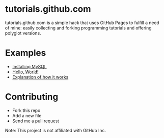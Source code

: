 tutorials.github.com
====================

tutorials.github.com is a simple hack that uses GitHub Pages to fulfill a need of mine: easily collecting and forking programming tutorials and offering polyglot versions.

Examples
========

* [Installing MySQL](http://tutorials.github.com/pages/installing-mysql.html)
* [Hello, World!](http://tutorials.github.com/pages/hello-world.html "Hello, World!")
* [Explanation of how it works](http://tutorials.github.com/pages/test.html)

Contributing
============

- Fork this repo
- Add a new file
- Send me a pull request

Note: This project is not affiliated with GitHub Inc.
